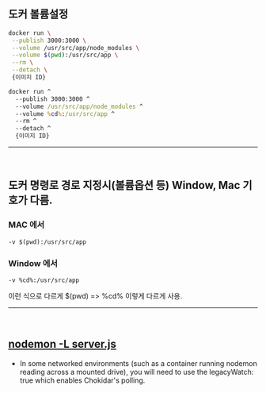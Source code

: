 ## 도커 볼륨설정

```bash
docker run \
 --publish 3000:3000 \
 --volume /usr/src/app/node_modules \
 --volume $(pwd):/usr/src/app \
 --rm \
 --detach \
 {이미지 ID}
```

```cmd
docker run ^
  --publish 3000:3000 ^
  --volume /usr/src/app/node_modules ^
  --volume %cd%:/usr/src/app ^
  --rm ^
  --detach ^
  {이미지 ID}
```

---

<br />

## 도커 명령로 경로 지정시(볼륨옵션 등) Window, Mac 기호가 다름.

### MAC 에서

```
-v $(pwd):/usr/src/app
```

### Window 에서

```
-v %cd%:/usr/src/app
```

이런 식으로 다르게 $(pwd) => %cd% 이렇게 다르게 사용.

---

<br />

## [nodemon -L server.js](https://www.npmjs.com/package/nodemon)

- In some networked environments (such as a container running nodemon reading across a mounted drive), you will need to use the legacyWatch: true which enables Chokidar's polling.
